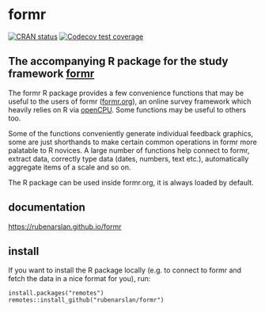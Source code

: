 # formr
 <!-- badges: start -->
 [![CRAN status](https://www.r-pkg.org/badges/version/formr)](https://CRAN.R-project.org/package=formr)
  [![Codecov test coverage](https://codecov.io/gh/rubenarslan/formr/graph/badge.svg)](https://app.codecov.io/gh/rubenarslan/formr)
  <!-- badges: end -->

## The accompanying R package for the study framework [formr](https://github.com/rubenarslan/formr.org) 

The formr R package provides a few convenience functions that may be useful to the users of formr ([formr.org](https://formr.org)), an online survey framework which heavily relies on R via [openCPU](https://github.com/jeroenooms/opencpu). Some functions may be useful to others too.

Some of the functions conveniently generate individual feedback graphics, some are just shorthands to make certain common operations in formr more palatable to R novices. A large number of functions help connect to formr, extract data, correctly type data (dates, numbers, text etc.), automatically aggregate items of a scale and so on.

The R package can be used inside formr.org, it is always loaded by default.

## documentation
https://rubenarslan.github.io/formr

## install

If you want to install the R package locally (e.g. to connect to formr and fetch the data in a nice format for you), run:

    install.packages("remotes")
    remotes::install_github("rubenarslan/formr")
